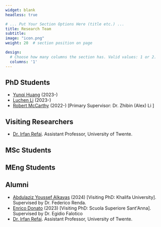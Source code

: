 ```yaml
---
widget: blank
headless: true

# ... Put Your Section Options Here (title etc.) ...
title: Research Team 
subtitle:
image: "icon.png"
weight: 20  # section position on page

design:
  # Choose how many columns the section has. Valid values: 1 or 2.
  columns: '1'
---
```


## PhD Students
- [Yunqi Huang](https://www.linkedin.com/in/yunqihuang98/) (2023-)
- [Luchen Li](https://www.linkedin.com/in/luchen-l-29a61a246/) (2023-)
- [Robert McCarthy](https://www.linkedin.com/in/robert-mccarthy-585791212/) (2022-) [Primary Supervisor: Dr. Zhibin (Alex) Li ]

## Visiting Researchers
- [Dr. Irfan Refai](https://www.irfanrefai.com/). Assistant Professor, University of Twente. 

## MSc Students

## MEng Students

## Alumni 
- [Abdulaziz Youssef Alkayas](https://www.linkedin.com/in/abdulaziz-y-alkayas-18a87b127/) (2024) [Visiting PhD: Khalifa University]. Supervised by Dr. Federico Renda. 
- [Enrico Donato](https://www.linkedin.com/in/enricodonato/) (2023) [Visiting PhD: Scuola Superiore Sant'Anna]. Supervised by Dr. Egidio Falotico
- [Dr. Irfan Refai](https://www.irfanrefai.com/). Assistant Professor, University of Twente. 


